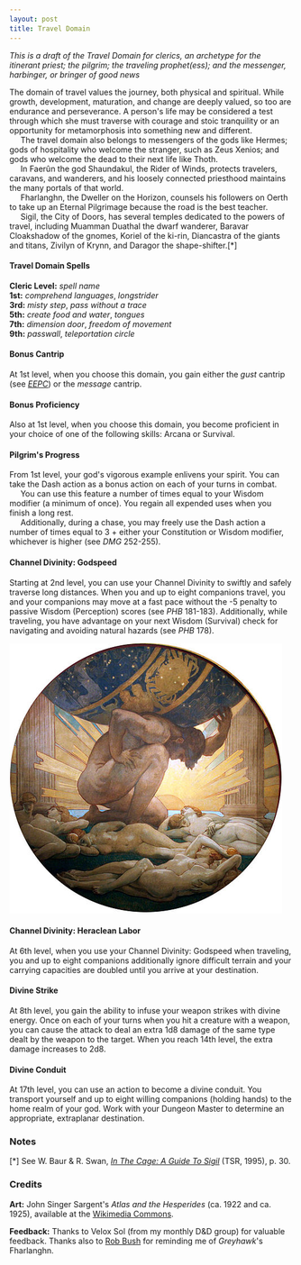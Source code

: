 ```yaml
---
layout: post
title: Travel Domain
---
```


*This is a draft of the Travel Domain for clerics, an archetype for the itinerant priest; the pilgrim; the traveling prophet(ess); and the messenger, harbinger, or bringer of good news*

The domain of travel values the journey, both physical and spiritual. While growth, development, maturation, and change are deeply valued, so too are endurance and perseverance. A person's life may be considered a test through which she must traverse with courage and stoic tranquility or an opportunity for metamorphosis into something new and different.  
&nbsp;&nbsp;&nbsp;&nbsp;&nbsp;The travel domain also belongs to messengers of the gods like Hermes; gods of hospitality who welcome the stranger, such as Zeus Xenios; and gods who welcome the dead to their next life like Thoth.  
&nbsp;&nbsp;&nbsp;&nbsp;&nbsp;In Faerûn the god Shaundakul, the Rider of Winds, protects travelers, caravans, and wanderers, and his loosely connected priesthood maintains the many portals of that world.  
&nbsp;&nbsp;&nbsp;&nbsp;&nbsp;Fharlanghn, the Dweller on the Horizon, counsels his followers on Oerth to take up an Eternal Pilgrimage because the road is the best teacher.  
&nbsp;&nbsp;&nbsp;&nbsp;&nbsp;Sigil, the City of Doors, has several temples dedicated to the powers of travel, including Muamman Duathal the dwarf wanderer, Baravar Cloakshadow of the gnomes, Koriel of the ki-rin, Diancastra of the giants and titans, Zivilyn of Krynn, and Daragor the shape-shifter.\[\*\]

#### Travel Domain Spells ####

**Cleric Level:** *spell name*  
**1st:** *comprehend languages*, *longstrider*  
**3rd:** *misty step*, *pass without a trace*  
**5th:** *create food and water*, *tongues*  
**7th:** *dimension door*, *freedom of movement*  
**9th:** *passwall*, *teleportation circle*  

#### Bonus Cantrip ####
At 1st level, when you choose this domain, you gain either the *gust* cantrip (see *[EEPC][1]*) or the *message* cantrip.

#### Bonus Proficiency ####
Also at 1st level, when you choose this domain, you become proficient in your choice of one of the following skills: Arcana or Survival.

#### Pilgrim's Progress ####
From 1st level, your god's vigorous example enlivens your spirit. You can take the Dash action as a bonus action on each of your turns in combat.  
&nbsp;&nbsp;&nbsp;&nbsp;&nbsp;You can use this feature a number of times equal to your Wisdom modifier (a minimum of once). You regain all expended uses when you finish a long rest.  
&nbsp;&nbsp;&nbsp;&nbsp;&nbsp;Additionally, during a chase, you may freely use the Dash action a number of times equal to 3 + either your Constitution or Wisdom modifier, whichever is higher (see *DMG* 252-255).    

#### Channel Divinity: Godspeed ####
Starting at 2nd level, you can use your Channel Divinity to swiftly and safely traverse long distances. When you and up to eight companions travel, you and your companions may move at a fast pace without the -5 penalty to passive Wisdom (Perception) scores (see *PHB* 181-183). Additionally, while traveling, you have advantage on your next Wisdom (Survival) check for navigating and avoiding natural hazards (see *PHB* 178).

![Heraclean Labor](/img/jss_heracles.png)  

#### Channel Divinity: Heraclean Labor ####
At 6th level, when you use your Channel Divinity: Godspeed when traveling, you and up to eight companions additionally ignore difficult terrain and your carrying capacities are doubled until you arrive at your destination.

#### Divine Strike ####
At 8th level, you gain the ability to infuse your weapon strikes with divine energy. Once on each of your turns when you hit a creature with a weapon, you can cause the attack to deal an extra 1d8 damage of the same type dealt by the weapon to the target. When you reach 14th level, the extra damage increases to 2d8.

#### Divine Conduit ####
At 17th level, you can use an action to become a divine conduit. You transport yourself and up to eight willing companions (holding hands) to the home realm of your god. Work with your Dungeon Master to determine an appropriate, extraplanar destination.

### Notes ###

\[\*\] See W. Baur & R. Swan, *[In The Cage: A Guide To Sigil][2]* (TSR, 1995), p. 30.  

### Credits ###

**Art:** John Singer Sargent's *Atlas and the Hesperides* (ca. 1922 and ca. 1925), available at the [Wikimedia Commons][3].  

**Feedback:** Thanks to Velox Sol (from my monthly D&D group) for valuable feedback. Thanks also to [Rob Bush][4] for reminding me of *Greyhawk*'s Fharlanghn.   

[1]:http://www.dmsguild.com/product/145542/Elemental-Evil-Players-Companion-5e
[2]:http://www.dmsguild.com/product/17274/In-the-Cage-A-Guide-to-Sigil-2e
[3]:https://commons.wikimedia.org/wiki/File:John_Singer_Sargent_-_Atlas_and_the_Hesperides,_1922-1925.jpg
[4]:https://plus.google.com/+RobBush
